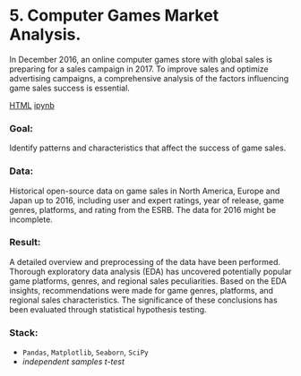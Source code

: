 # 5. Computer Games Market Analysis.
In December 2016, an online computer games store with global sales is preparing for a sales campaign in 2017. To improve sales and optimize advertising campaigns, a comprehensive analysis of the factors influencing game sales success is essential.

[HTML](5_games.html)   [ipynb](5_games.ipynb)
### Goal: 
Identify patterns and characteristics that affect the success of game sales.
### Data:
Historical open-source data on game sales in North America, Europe and Japan up to 2016, including user and expert ratings, year of release, game genres, platforms, and rating from the ESRB. The data for 2016 might be incomplete.
### Result:
A detailed overview and preprocessing of the data have been performed.<br> 
Thorough exploratory data analysis (EDA) has uncovered potentially popular game platforms, genres, and regional sales peculiarities. Based on the EDA insights, recommendations were made for game genres, platforms, and regional sales characteristics.  The significance of these conclusions has been evaluated through statistical hypothesis testing.
### Stack: 
- `Pandas`, `Matplotlib`, `Seaborn`, `SciPy`
- *independent samples t-test*
